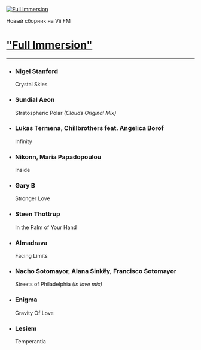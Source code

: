[![Full Immersion](https://viifm.art/data/image/46433243646436325.jpg)][1]

Новый сборник на Vii FM

# ["Full Immersion"][1]

---

- ### Nigel Stanford
  Crystal Skies

- ### Sundial Aeon
  Stratospheric Polar _(Clouds Original Mix)_

- ### Lukas Termena, Chillbrothers feat. Angelica Borof
  Infinity

- ### Nikonn, Maria Papadopoulou
  Inside

- ### Gary B
  Stronger Love

- ### Steen Thottrup
  In the Palm of Your Hand

- ### Almadrava
  Facing Limits

- ### Nacho Sotomayor, Alana Sinkëy, Francisco Sotomayor
  Streets of Philadelphia _(In love mix)_

- ### Enigma
  Gravity Of Love

- ### Lesiem
  Temperantia




[1]: https://t.me/viifm_lux/1086
